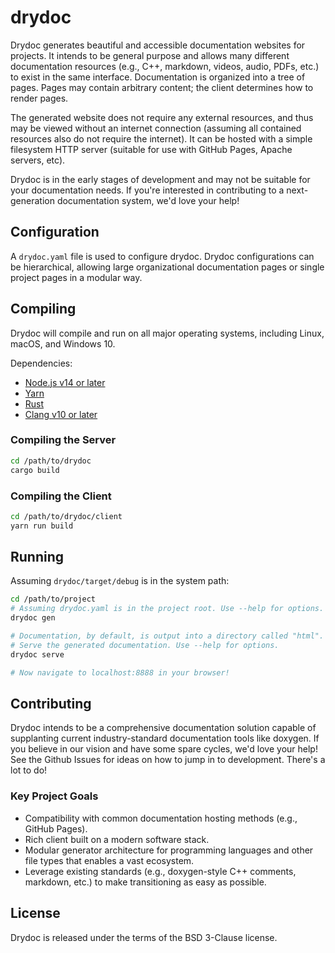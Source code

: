 # drydoc
Drydoc generates beautiful and accessible documentation websites for projects. It intends to be general purpose and allows many different documentation resources (e.g., C++, markdown, videos, audio, PDFs, etc.) to exist in the same interface. Documentation is organized into a tree of pages. Pages may contain arbitrary content; the client determines how to render pages.

The generated website does not require any external resources, and thus may be viewed without an internet
connection (assuming all contained resources also do not require the internet). It can be hosted with a simple filesystem
HTTP server (suitable for use with GitHub Pages, Apache servers, etc).

Drydoc is in the early stages of development and may not be suitable for your documentation needs. If you're interested
in contributing to a next-generation documentation system, we'd love your help!

## Configuration
A `drydoc.yaml` file is used to configure drydoc. Drydoc configurations can be hierarchical, allowing
large organizational documentation pages or single project pages in a modular way.

## Compiling
Drydoc will compile and run on all major operating systems, including Linux, macOS, and Windows 10.

Dependencies:
  - [Node.js v14 or later](https://nodejs.org/en/)
  - [Yarn](https://yarnpkg.com/)
  - [Rust](https://rustup.rs/)
  - [Clang v10 or later](https://clang.llvm.org/)

### Compiling the Server
```.sh
cd /path/to/drydoc
cargo build
```

### Compiling the Client
```.sh
cd /path/to/drydoc/client
yarn run build
```

## Running
Assuming `drydoc/target/debug` is in the system path:

```.sh
cd /path/to/project
# Assuming drydoc.yaml is in the project root. Use --help for options.
drydoc gen

# Documentation, by default, is output into a directory called "html".
# Serve the generated documentation. Use --help for options.
drydoc serve

# Now navigate to localhost:8888 in your browser!
```

## Contributing
Drydoc intends to be a comprehensive documentation solution capable of supplanting current industry-standard
documentation tools like doxygen. If you believe in our vision and have some spare cycles, we'd love your help!
See the Github Issues for ideas on how to jump in to development. There's a lot to do!

### Key Project Goals
  - Compatibility with common documentation hosting methods (e.g., GitHub Pages).
  - Rich client built on a modern software stack.
  - Modular generator architecture for programming languages and other file types that enables a vast ecosystem.
  - Leverage existing standards (e.g., doxygen-style C++ comments, markdown, etc.) to make transitioning as easy as possible.

## License
Drydoc is released under the terms of the BSD 3-Clause license.